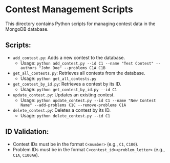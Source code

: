 # Contest Management Scripts

This directory contains Python scripts for managing contest data in the MongoDB database.

## Scripts:

- `add_contest.py`: Adds a new contest to the database.
  - Usage: `python add_contest.py --id C1 --name "Test Contest" --authors "John Doe" --problems C1A C1B`
- `get_all_contests.py`: Retrieves all contests from the database.
  - Usage: `python get_all_contests.py`
- `get_contest_by_id.py`: Retrieves a contest by its ID.
  - Usage: `python get_contest_by_id.py --id C1`
- `update_contest.py`: Updates an existing contest.
  - Usage: `python update_contest.py --id C1 --name "New Contest Name" --add-problems C1C --remove-problems C1A`
- `delete_contest.py`: Deletes a contest by its ID.
  - Usage: `python delete_contest.py --id C1`

## ID Validation:

- Contest IDs must be in the format `C<number>` (e.g., `C1`, `C100`).
- Problem IDs must be in the format `C<contest_id><problem_letter>` (e.g., `C1A`, `C100AA`).
